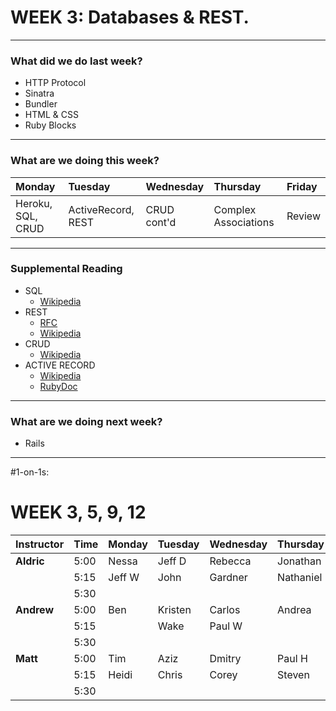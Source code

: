 # WEEK 3: Databases & REST.
---

### What did we do last week?

- HTTP Protocol
- Sinatra
- Bundler
- HTML & CSS
- Ruby Blocks

---

### What are we doing this week?

|Monday |Tuesday|Wednesday  |Thursday |Friday
|:----- |:----- |:-----   |:-----   |:-----
|Heroku, SQL, CRUD|ActiveRecord, REST|CRUD cont'd|Complex Associations|Review|


---
### Supplemental Reading
- SQL
  - [Wikipedia](http://en.wikipedia.org/wiki/SQL)
- REST
  - [RFC](http://tools.ietf.org/rfc/rfc6690.txt)
  - [Wikipedia](http://en.wikipedia.org/wiki/Representational_state_transfer)
- CRUD
  - [Wikipedia](http://en.wikipedia.org/wiki/Create,_read,_update_and_delete)
- ACTIVE RECORD
  - [Wikipedia](http://en.wikipedia.org/wiki/Active_record_pattern)
  - [RubyDoc](http://rubydoc.info/gems/activerecord/4.1.0/frames)

---
### What are we doing next week?

- Rails

---

#1-on-1s:

# WEEK 3, 5, 9, 12

|Instructor	|Time |Monday |Tuesday |Wednesday|Thursday |Friday |
|:---|:----	|:-----	|:----	|:---- |:---- |:----|
|__Aldric__|5:00|Nessa|Jeff D|Rebecca|Jonathan|
| |5:15|Jeff W|John|Gardner|Nathaniel| |
| |5:30| | | | | |
|__Andrew__|5:00|Ben |Kristen|Carlos|Andrea||
| | 5:15||Wake|Paul W|| |
| | 5:30| | | | | |
|__Matt__|5:00|Tim|Aziz|Dmitry|Paul H| |
| |5:15|Heidi|Chris|Corey|Steven| |
| |5:30|| | | | |


